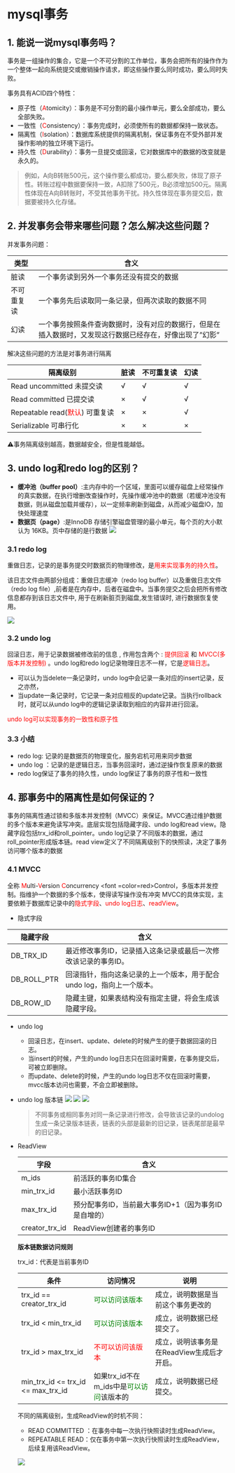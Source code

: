 # mysql事务
## 1. 能说一说mysql事务吗？
事务是一组操作的集合，它是一个不可分割的工作单位，事务会把所有的操作作为一个整体一起向系统提交或撤销操作请求，即这些操作要么同时成功，要么同时失败。

事务具有ACID四个特性：
- 原子性（<font color=red>A</font>tomicity）：事务是不可分割的最小操作单元，要么全部成功，要么全部失败。
- 一致性（<font color=red>C</font>onsistency）：事务完成时，必须使所有的数据都保持一致状态。
- 隔离性（<font color=red>I</font>solation）：数据库系统提供的隔离机制，保证事务在不受外部并发操作影响的独立环境下运行。
- 持久性（<font color=red>D</font>urability）：事务一旦提交或回滚，它对数据库中的数据的改变就是永久的。
> 例如，A向B转账500元，这个操作要么都成功，要么都失败，体现了原子性。转账过程中数据要保持一致，A扣除了500元，B必须增加500元。隔离性体现在A向B转账时，不受其他事务干扰。持久性体现在事务提交后，数据要被持久化存储。

## 2. 并发事务会带来哪些问题？怎么解决这些问题？
并发事务问题：

| 类型 | 含义   |
|----|------|
| 脏读 | 一个事务读到另外一个事务还没有提交的数据 |
| 不可重复读 | 一个事务先后读取同一条记录，但两次读取的数据不同 |     
| 幻读 | 一个事务按照条件查询数据时，没有对应的数据行，但是在插入数据时，又发现这行数据已经存在，好像出现了”幻影” |

解决这些问题的方法是对事务进行隔离

| 隔离级别 | 脏读 | 不可重复读 | 幻读 |
|--------|------|-------|------|
| Read uncommitted 未提交读 | √ | √ | √ |
| Read committed 已提交读 | × | √ | √ |
| Repeatable read(<font color=red>默认</font>) 可重复读 | × | × | √ |
| Serializable 可串行化 | × | × | × |

⚠️事务隔离级别越高，数据越安全，但是性能越低。

## 3. undo log和redo log的区别？
- **缓冲池（buffer pool）**:主内存中的一个区域，里面可以缓存磁盘上经常操作的真实数据，在执行增删改查操作时，先操作缓冲池中的数据（若缓冲池没有数据，则从磁盘加载并缓存），以一定频率刷新到磁盘，从而减少磁盘IO，加快处理速度
- **数据页（page）**:是InnoDB 存储引擎磁盘管理的最小单元，每个页的大小默认为 16KB。页中存储的是行数据
![](asserts/mysql事务/3.1缓冲池和数据页.png)
### 3.1 redo log
重做日志，记录的是事务提交时数据页的物理修改，是<font color=red>用来实现事务的持久性</font>。

该日志文件由两部分组成：重做日志缓冲（redo log buffer）以及重做日志文件（redo log file）,前者是在内存中，后者在磁盘中。当事务提交之后会把所有修改信息都存到该日志文件中, 用于在刷新脏页到磁盘,发生错误时, 进行数据恢复使用。

![](asserts/mysql事务/3.2redo-log.png)

### 3.2 undo log
回滚日志，用于记录数据被修改前的信息 , 作用包含两个 : <font color=red>提供回滚</font> 和 <font color=red>MVCC(多版本并发控制)</font> 。undo log和redo log记录物理日志不一样，它是<font color=red>逻辑日志</font>。
- 可以认为当delete一条记录时，undo log中会记录一条对应的insert记录，反之亦然，
- 当update一条记录时，它记录一条对应相反的update记录。当执行rollback时，就可以从undo log中的逻辑记录读取到相应的内容并进行回滚。

<font color=red>undo log可以实现事务的一致性和原子性</font>

### 3.3 小结
- redo log: 记录的是数据页的物理变化，服务宕机可用来同步数据
- undo log ：记录的是逻辑日志，当事务回滚时，通过逆操作恢复原来的数据
- redo log保证了事务的持久性，undo log保证了事务的原子性和一致性

## 4. 那事务中的隔离性是如何保证的？
事务的隔离性通过锁和多版本并发控制（MVCC）来保证。MVCC通过维护数据的多个版本来避免读写冲突。底层实现包括隐藏字段、undo log和read view。隐藏字段包括trx_id和roll_pointer。undo log记录了不同版本的数据，通过roll_pointer形成版本链。read view定义了不同隔离级别下的快照读，决定了事务访问哪个版本的数据
### 4.1 MVCC
全称 <font color=red>M</font>ulti-<font color=red>V</font>ersion <font color=red>C</font>oncurrency <font =color=red>C</font>ontrol，多版本并发控制。指维护一个数据的多个版本，使得读写操作没有冲突
MVCC的具体实现，主要依赖于数据库记录中的<font color=red>隐式字段</font>、<font color=red>undo log日志</font>、<font color=red>readView</font>。
- 隐式字段

| 隐藏字段 | 含义  |
|--------|-----|
|DB_TRX_ID|最近修改事务ID，记录插入这条记录或最后一次修改该记录的事务ID。|
|DB_ROLL_PTR|回滚指针，指向这条记录的上一个版本，用于配合undo log，指向上一个版本。|
|DB_ROW_ID|隐藏主键，如果表结构没有指定主键，将会生成该隐藏字段。|

- undo log 
  - 回滚日志，在insert、update、delete的时候产生的便于数据回滚的日志。
  - 当insert的时候，产生的undo log日志只在回滚时需要，在事务提交后，可被立即删除。
  - 而update、delete的时候，产生的undo log日志不仅在回滚时需要，mvcc版本访问也需要，不会立即被删除。

- undo log 版本链
![](asserts/mysql事务/4.1.1undo-log版本链.png)
![](asserts/mysql事务/4.1.2undo-log版本链.png)
![](asserts/mysql事务/4.1.3undo-log版本链.png)
  > 不同事务或相同事务对同一条记录进行修改，会导致该记录的undolog生成一条记录版本链表，链表的头部是最新的旧记录，链表尾部是最早的旧记录。
 
- ReadView

  | 字段 | 含义  |
  |------|-----|
  |m_ids|前活跃的事务ID集合|
  |min_trx_id|最小活跃事务ID|
  |max_trx_id|预分配事务ID，当前最大事务ID+1（因为事务ID是自增的）|
  |creator_trx_id|ReadView创建者的事务ID|
  
  **版本链数据访问规则**
  
  trx_id：代表是当前事务ID

  | 条件 | 访问情况 | 说明 |
  |----|------|----|
  |trx_id  == creator_trx_id|<font color=green>可以访问该版本</font>|成立，说明数据是当前这个事务更改的|
  |trx_id < min_trx_id|<font color=green>可以访问该版本</font>|成立，说明数据已经提交了。|
  |trx_id > max_trx_id|<font color=red>不可以访问该版本</font>|成立，说明该事务是在ReadView生成后才开启。|
  |min_trx_id <= trx_id <= max_trx_id|如果trx_id不在m_ids中是<font color=green>可以访问</font>该版本的|成立，说明数据已经提交。|

  不同的隔离级别，生成ReadView的时机不同：
  - READ COMMITTED ：在事务中每一次执行快照读时生成ReadView。
  - REPEATABLE READ：仅在事务中第一次执行快照读时生成ReadView，后续复用该ReadView。

  ![](asserts/mysql事务/4.1.4mvcc.png)






